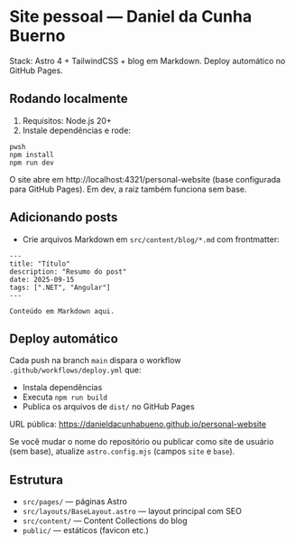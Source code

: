 # Site pessoal — Daniel da Cunha Buerno

Stack: Astro 4 + TailwindCSS + blog em Markdown. Deploy automático no GitHub Pages.

## Rodando localmente

1. Requisitos: Node.js 20+
2. Instale dependências e rode:

```
pwsh
npm install
npm run dev
```

O site abre em http://localhost:4321/personal-website (base configurada para GitHub Pages). Em dev, a raiz também funciona sem base.

## Adicionando posts

- Crie arquivos Markdown em `src/content/blog/*.md` com frontmatter:

```
---
title: "Título"
description: "Resumo do post"
date: 2025-09-15
tags: [".NET", "Angular"]
---

Conteúdo em Markdown aqui.
```

## Deploy automático

Cada push na branch `main` dispara o workflow `.github/workflows/deploy.yml` que:

- Instala dependências
- Executa `npm run build`
- Publica os arquivos de `dist/` no GitHub Pages

URL pública: https://danieldacunhabueno.github.io/personal-website

Se você mudar o nome do repositório ou publicar como site de usuário (sem base), atualize `astro.config.mjs` (campos `site` e `base`).

## Estrutura

- `src/pages/` — páginas Astro
- `src/layouts/BaseLayout.astro` — layout principal com SEO
- `src/content/` — Content Collections do blog
- `public/` — estáticos (favicon etc.)
